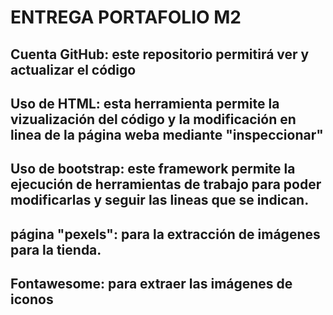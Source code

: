 # ENTREGA PORTAFOLIO M2

## Cuenta GitHub: este repositorio permitirá ver y actualizar el código

## Uso de HTML: esta herramienta permite la vizualización del código y la modificación en linea de la página weba mediante "inspeccionar"

## Uso de bootstrap: este framework permite la ejecución de herramientas de trabajo para poder modificarlas y seguir las lineas que se indican.

## página "pexels": para la extracción de imágenes para la tienda.

## Fontawesome: para extraer las imágenes de iconos